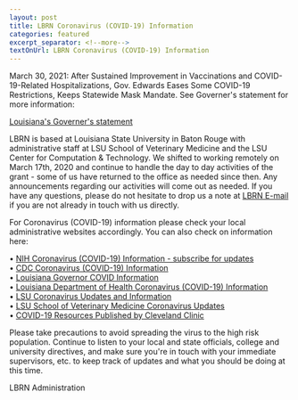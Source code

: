 ```yaml
--- 
layout: post
title: LBRN Coronavirus (COVID-19) Information
categories: featured
excerpt_separator: <!--more-->
textOnUrl: LBRN Coronavirus (COVID-19) Information
---
```


March 30, 2021: After Sustained Improvement in Vaccinations and COVID-19-Related Hospitalizations, Gov. Edwards Eases Some COVID-19 Restrictions, Keeps Statewide Mask Mandate. See Governer's statement for more information: <!--more-->

[Louisiana's Governer's statement](https://gov.louisiana.gov/index.cfm/newsroom/detail/3058)

LBRN is based at Louisiana State University in Baton Rouge with administrative staff at LSU School of Veterinary Medicine and the LSU Center for Computation & Technology. We shifted to working remotely on March 17th, 2020 and continue to handle the day to day activities of the grant - some of us have returned to the office as needed since then. Any announcements regarding our activities will come out as needed. If you have any questions, please do not hesitate to drop us a note at [LBRN E-mail](mailto:lbrn@.lsu.edu) if you are not already in touch with us directly.

For Coronavirus (COVID-19) information please check your local administrative websites accordingly. You can also check on information here:

  •  [NIH Coronavirus (COVID-19) Information - subscribe for updates](https://covid19.nih.gov)  
  •  [CDC Coronavirus (COVID-19) Information](https://www.cdc.gov/coronavirus/2019-ncov/index.html)  
  •  [Louisiana Governor COVID Information](https://coronavirus.la.gov)  
  •  [Louisiana Department of Health Coronavirus (COVID-19) Information](http://ldh.la.gov/coronavirus/)  
  •  [LSU Coronavirus Updates and Information](https://www.lsu.edu/coronavirus/index.php)  
  •  [LSU School of Veterinary Medicine Coronavirus Updates](https://lsu.edu/vetmed/disaster_preparedness/coronavirus_updates.php)  
  •  [COVID-19 Resources Published by Cleveland Clinic](https://newsroom.clevelandclinic.org/2020/08/13/cleveland-clinic-american-lung-association-provide-advanced-covid-19-resources-for-healthcare-providers/)

Please take precautions to avoid spreading the virus to the high risk population. Continue to listen to your local and state officials, college and university directives, and make sure you're in touch with your immediate supervisors, etc. to keep track of updates and what you should be doing at this time.

LBRN Administration